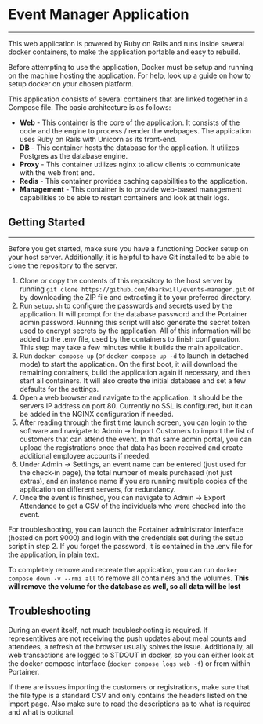 # Event Manager Application
---
This web application is powered by Ruby on Rails and runs inside several docker containers, to make the application portable and easy to rebuild. 

Before attempting to use the application, Docker must be setup and running on the machine hosting the application. For help, look up a guide on how to setup docker on your chosen platform.

This application consists of several containers that are linked together in a Compose file. The basic architecture is as follows:

- **Web** - This container is the core of the application. It consists of the code and the engine to process / render the webpages. The application uses Ruby on Rails with Unicorn as its front-end.
- **DB** - This container hosts the database for the application. It utilizes Postgres as the database engine.
- **Proxy** - This container utilizes nginx to allow clients to communicate with the web front end. 
- **Redis** - This container provides caching capabilities to the application.
- **Management** - This container is to provide web-based management capabilities to be able to restart containers and look at their logs.

## Getting Started
---
Before you get started, make sure you have a functioning Docker setup on your host server. Additionally, it is helpful to have Git installed to be able to clone the repository to the server.

1. Clone or copy the contents of this repository to the host server by running `git clone https://github.com/dbarkwill/events-manager.git` or by downloading the ZIP file and extracting it to your preferred directory.
2. Run `setup.sh` to configure the passwords and secrets used by the application. It will prompt for the database password and the Portainer admin password. Running this script will also generate the secret token used to encrypt secrets by the application. All of this information will be added to the .env file, used by the containers to finish configuration. This step may take a few minutes while it builds the main application.
3. Run `docker compose up` (or `docker compose up -d` to launch in detached mode) to start the application. On the first boot, it will download the remaining containers, build the application again if necessary, and then start all containers. It will also create the initial database and set a few defaults for the settings.
4. Open a web browser and navigate to the application. It should be the servers IP address on port 80. Currently no SSL is configured, but it can be added in the NGINX configuration if needed.
5. After reading through the first time launch screen, you can login to the software and navigate to Admin -> Import Customers to import the list of customers that can attend the event. In that same admin portal, you can upload the registrations once that data has been received and create additional employee accounts if needed.
6. Under Admin -> Settings, an event name can be entered (just used for the check-in page), the total number of meals purchased (not just extras), and an instance name if you are running multiple copies of the application on different servers, for redundancy. 
7. Once the event is finished, you can navigate to Admin -> Export Attendance to get a CSV of the individuals who were checked into the event. 

For troubleshooting, you can launch the Portainer administrator interface (hosted on port 9000) and login with the credentials set during the setup script in step 2. If you forget the password, it is contained in the .env file for the application, in plain text.

To completely remove and recreate the application, you can run `docker compose down -v --rmi all` to remove all containers and the volumes. **This will remove the volume for the database as well, so all data will be lost**

## Troubleshooting

During an event itself, not much troubleshooting is required. If representitives are not receiving the push updates about meal counts and attendees, a refresh of the browser usually solves the issue. Additionally, all web transactions are logged to STDOUT in docker, so you can either look at the docker compose interface (`docker compose logs web -f`) or from within Portainer. 

If there are issues importing the customers or registrations, make sure that the file type is a standard CSV and only contains the headers listed on the import page. Also make sure to read the descriptions as to what is required and what is optional. 